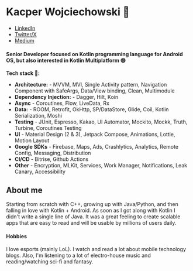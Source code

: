 # Kacper Wojciechowski 👋

- [LinkedIn](https://www.linkedin.com/in/kacper-wojciechowski-7283561b4/)
- [Twitter/X](https://x.com/KWAndroidDev)
- [Medium](https://medium.com/@buszi0809)

#### Senior Developer focused on Kotlin programming language for Android OS, but also interested in Kotlin Multiplatform :smile:

**Tech stack :muscle::**
- **Architecture:** - MVVM, MVI, Single Activity pattern, Navigation Component with SafeArgs, Data/View binding, Clean, Multimodule
- **Dependency Injection:** - Dagger, Hilt, Koin
- **Async** - Coroutines, Flow, LiveData, Rx
- **Data:** - ROOM, Retrofit, OkHttp, SP/DataStore, Glide, Coil, Kotlin Serialization, Moshi
- **Testing** - JUnit, Espresso, Kakao, UI Automator, Mockito, Mockk, Truth, Turbine, Coroutines Testing
- **UI** - Material Design (2 & 3), Jetpack Compose, Animations, Lottie, Motion Layout
- **Google SDKs** - Firebase, Maps, Ads, Crashlytics, Analytics, Remote Config, Messaging, Distribution
- **CI/CD** - Bitrise, Github Actions
- **Other** - Encryption, MLKit, Services, Work Manager, Notifications, Leak Canary, Accessibility

## About me

Starting from scratch with C++, growing up with Java/Python, and then falling in love with Kotlin + Android. As soon as I got along with Kotlin I didn't write a single line of Java. It was a great feeling to create scalable apps that are easy to read and will be usable by millions of users daily.

#### Hobbies
I love esports (mainly LoL). I watch and read a lot about mobile technology blogs. Also, I'm listening to a lot of electro-house music and reading/watching sci-fi and fantasy.
